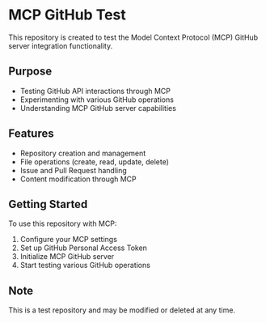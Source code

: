 # MCP GitHub Test

This repository is created to test the Model Context Protocol (MCP) GitHub server integration functionality.

## Purpose

- Testing GitHub API interactions through MCP
- Experimenting with various GitHub operations
- Understanding MCP GitHub server capabilities

## Features

- Repository creation and management
- File operations (create, read, update, delete)
- Issue and Pull Request handling
- Content modification through MCP

## Getting Started

To use this repository with MCP:

1. Configure your MCP settings
2. Set up GitHub Personal Access Token
3. Initialize MCP GitHub server
4. Start testing various GitHub operations

## Note

This is a test repository and may be modified or deleted at any time.